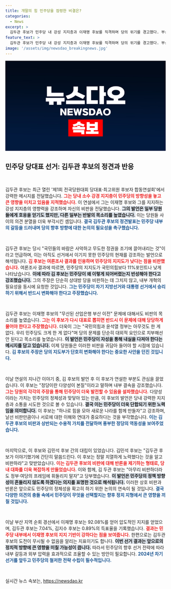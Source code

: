 ```yaml
---
title: 개딸의 힘 민주당을 점령한 비결은?
categories:
  - News
excerpt: >
  김두관 후보가 민주당 내 강성 지지층과 이재명 후보를 직격하며 당의 위기를 경고했다. 부산 벡스코에서 열린 합동연설회에서 그는 민주당이 왜 국민의 지지를 잃었는지 돌아봐야 한다고 강조하고, 향후 지방선거와 대선 승리를 위한 전략을 제시했다.
feature_text: >
  김두관 후보가 민주당 내 강성 지지층과 이재명 후보를 직격하며 당의 위기를 경고했다. 부산 벡스코에서 열린 합동연설회에서 그는 민주당이 왜 국민의 지지를 잃었는지 돌아봐야 한다고 강조하고, 향후 지방선거와 대선 승리를 위한 전략을 제시했다.
image: '/assets/img/newsdao_breakingnews.jpg'
---
```


<p><img src="/assets/img/newsdao_breakingnews.jpg" alt="ranknews 속보" /></p>

<h2 data-ke-size="size26">민주당 당대표 선거: 김두관 후보의 정견과 반응</h2>

<p data-ke-size="size16">&nbsp;</p>

<p>김두관 후보는 최근 열린 '제1회 전국당원대회 당대표·최고위원 후보자 합동연설회'에서 강력한 메시지를 전달했습니다. <b><span style="color: #ee2323;">그는 당내 소수 강경 지지층이 민주당의 방향성을 놓고 큰 영향을 미치고 있음을 지적했습니다.</span></b> 이 연설에서 그는 이재명 후보와 그를 지지하는 강성 지지층의 영향력을 강조하며 자신의 비판을 전달했습니다. <b><span style="background-color: #21538527;">그의 발언은 일부 당원들에게 호응을 얻기도 했지만, 다른 일부는 반발의 목소리를 높였습니다.</span></b> 이는 당원들 사이의 의견 분열을 더욱 부각시킨 셈입니다. <b><span style="color: #1a5490;">결국 김두관 후보의 정견발표는 민주당 내부의 갈등을 드러내며 당의 향후 방향에 대한 논의의 필요성을 촉구했습니다.</span></b></p>

<p data-ke-size="size16">&nbsp;</p>

<p>김두관 후보는 당시 "국민들의 바람은 사악하고 무도한 정권을 조기에 끌어내리는 것"이라고 언급하며, 이는 아직도 선거에서 이기지 못한 민주당의 현재를 강조하는 발언으로 해석됩니다. <b><span style="color: #ee2323;">김 후보는 여론조사 결과를 인용하며 민주당의 지지도가 낮다는 점을 비판했습니다.</span></b> 여론조사 결과에 따르면, 민주당의 지지도가 국민의힘보다 11%포인트나 낮게 나타났습니다. <b><span style="background-color: #21538527;">이에 따라 김 후보는 민주당이 왜 이렇게 되어버렸는지 반성해야 한다고 강조했습니다.</span></b> 그의 주장은 단순히 상대방 당을 비판하는 데 그치지 않고, 내부 개혁의 필요성을 동시에 요청한 것입니다. <b><span style="color: #1a5490;">그는 민주당이 차기 지방선거와 대통령 선거에서 승리하기 위해서 반드시 변화해야 한다고 주장했습니다.</span></b></p>

<p data-ke-size="size16">&nbsp;</p>

<p>김두관 후보는 이재명 후보의 "무산된 산업은행 부산 이전" 문제에 대해서도 비판의 목소리를 높였습니다. <b><span style="color: #ee2323;">그는 이 후보가 다시 대표로 뽑히면 반드시 이 문제에 대해 당당하게 물어야 한다고 주장했습니다.</span></b> 더욱이 그는 "국민의힘과 윤석열 정부는 아무것도 한 게 없다. 우리 민주당도 크게 한 게 없다"며 당의 문제를 단순히 대외적 요인으로 치부해선 안 된다고 목소리를 높였습니다. <b><span style="background-color: #21538527;">이 발언은 민주당이 자성을 통해 내실을 다져야 한다는 메시지를 담고 있습니다.</span></b> 이제 당원들은 이러한 비판을 귀담아 들어야 할 시점에 있습니다. <b><span style="color: #1a5490;">김 후보의 주장은 당의 지도부가 단호히 변화해야 한다는 중요한 사안을 던진 것입니다.</span></b></p>

<p data-ke-size="size16">&nbsp;</p>

<p>이날 연설의 지나간 이야기 중, 김 후보의 발언 후 이 후보가 연설한 부분도 관심을 끌었습니다. 이 후보는 "정당이란 다양성이 본질"이라고 말하며 내부 결속을 강조했습니다. <b><span style="color: #ee2323;">그는 당원의 각각의 주장을 통해 민주당이 더욱 발전할 수 있음을 설파했습니다.</span></b> 다양성이라는 가치는 민주당의 정체성과 맞닿아 있는 만큼, 이 후보의 발언은 당내 강력한 지지층과 소통을 시도한 것으로 볼 수 있습니다. <b><span style="background-color: #21538527;">결국 이는 민주당이 더욱 단합되기 위한 노력임을 의미합니다.</span></b> 이 후보는 "하나로 힘을 모아 새로운 나라를 함께 만들자"고 강조하며, 날선 비판만큼이나 서로에 대한 이해와 연대가 중요하다는 것을 부각했습니다. <b><span style="color: #1a5490;">이는 김두관 후보의 비판과 상반되는 수용적 가치를 전달하며 풍부한 정당의 역동성을 보여주었습니다.</span></b></p>

<p data-ke-size="size16">&nbsp;</p>

<p>마지막으로, 이 후보와 김민석 후보 간의 대립이 있었습니다. 김민석 후보는 "김두관 후보가 이야기했기에 간단히 말씀드린다. 이 후보는 정말 치열하게 노력했다는 것을 알고 비판하라"고 맞받았습니다. <b><span style="color: #ee2323;">이는 김두관 후보의 비판에 대해 반론을 제기하는 형태로, 당내 대화를 더욱 복잡하게 만들었습니다.</span></b> 이와 함께, 김 두관 후보는 "아무리 비판하더라도 정부·여당의 프레임에 휘둘리지 말자"고 당부했습니다. <b><span style="background-color: #21538527;">이 발언은 민주당의 정책 방향성이 흔들리지 않도록 하겠다는 의지를 표명한 것으로 해석됩니다.</span></b> 이러한 상호 비판과 반론은 앞으로도 민주당의 정체성을 확고히 하기 위한 논의의 연속이 될 것입니다. <b><span style="color: #1a5490;">결국 다양한 의견의 충돌 속에서 민주당이 무엇을 선택할지는 향후 정치 지형에서 큰 영향을 끼칠 것입니다.</span></b></p>

<p data-ke-size="size16">&nbsp;</p>

<p>이날 부산 지역 순회 경선에서 이재명 후보는 92.08%를 얻어 압도적인 지지를 얻었으며, 김두관 후보는 7.04%, 김지수 후보는 0.89%의 득표율을 기록했습니다. <b><span style="color: #ee2323;">결과는 민주당 내부에서 이재명 후보의 지지 기반이 강하다는 점을 보여줍니다.</span></b> 한편으로는 김두관 후보의 도전이 무시될 수 없음을 알리는 지표이기도 합니다. <b><span style="background-color: #21538527;">이번 선거 결과는 앞으로의 정치적 방향에 큰 영향을 미칠 가능성이 큽니다.</span></b> 따라서 민주당의 향후 선거 전략에 따라 내부 갈등과 외부 압력을 효과적으로 조율할 수 있는 방안이 필요합니다. <b><span style="color: #1a5490;">2024년 차기 선거를 앞두고 민주당의 철저한 전략 수립이 필수적입니다.</span></b></p>

<p data-ke-size="size16">&nbsp;</p>
실시간 뉴스 속보는, <a href="https://newsdao.kr" rel="dofollow">https://newsdao.kr</a>


